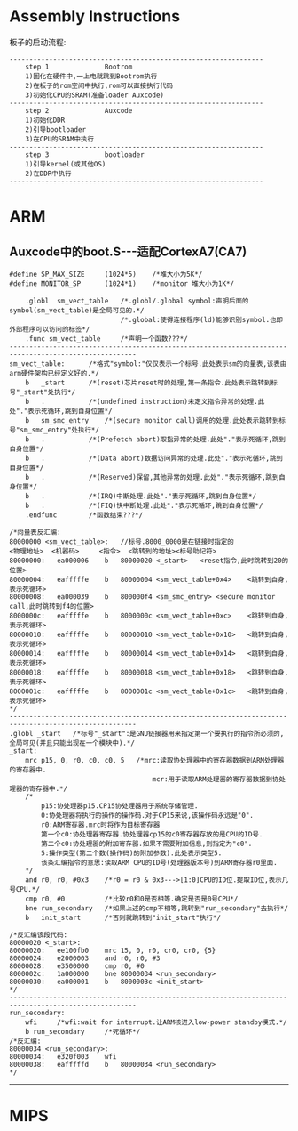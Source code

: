 # Assembly Instructions

板子的启动流程:

	----------------------------------------------------------------
		step 1				Bootrom		
		1)固化在硬件中,一上电就跳到Bootrom执行
		2)在板子的rom空间中执行,rom可以直接执行代码
		3)初始化CPU的SRAM(准备loader Auxcode)
	----------------------------------------------------------------
		step 2				Auxcode
		1)初始化DDR
		2)引导bootloader
		3)在CPU的SRAM中执行
	----------------------------------------------------------------
		step 3				bootloader
		1)引导kernel(或其他OS)
		2)在DDR中执行
	----------------------------------------------------------------
# ARM

## Auxcode中的boot.S---适配CortexA7(CA7)

	#define SP_MAX_SIZE		(1024*5)	/*堆大小为5K*/
	#define MONITOR_SP		(1024*1)	/*monitor 堆大小为1K*/

		.globl	sm_vect_table	/*.globl/.global symbol:声明后面的symbol(sm_vect_table)是全局可见的.*/
								/*.global:使得连接程序(ld)能够识别symbol.也即外部程序可以访问的标签*/
		.func sm_vect_table		/*声明一个函数???*/
	------------------------------------------------------------------------------------------------------
	sm_vect_table:		/*格式"symbol:"仅仅表示一个标号.此处表示sm的向量表,该表由arm硬件架构已经定义好的.*/
		b	_start		/*(reset)芯片reset时的处理,第一条指令.此处表示跳转到标号"_start"处执行*/
		b	.			/*(undefined instruction)未定义指令异常的处理.此处"."表示死循环,跳到自身位置*/
		b	sm_smc_entry	/*(secure monitor call)调用的处理.此处表示跳转到标号"sm_smc_entry"处执行*/
		b	.			/*(Prefetch abort)取指异常的处理.此处"."表示死循环,跳到自身位置*/
		b	.			/*(Data abort)数据访问异常的处理.此处"."表示死循环,跳到自身位置*/
		b	.			/*(Reserved)保留,其他异常的处理.此处"."表示死循环,跳到自身位置*/
		b	.			/*(IRQ)中断处理.此处"."表示死循环,跳到自身位置*/
		b	.			/*(FIQ)快中断处理.此处"."表示死循环,跳到自身位置*/
		.endfunc		/*函数结束???*/

	/*向量表反汇编:
	80000000 <sm_vect_table>:	//标号.8000_0000是在链接时指定的
	<物理地址>	<机器码>	  <指令>	<跳转到的地址><标号助记符>
	80000000:	ea000006 	b	80000020 <_start>	<reset指令,此时跳转到20的位置>
	80000004:	eafffffe 	b	80000004 <sm_vect_table+0x4>	<跳转到自身,表示死循环>
	80000008:	ea000039 	b	800000f4 <sm_smc_entry>	<secure monitor call,此时跳转到f4的位置>
	8000000c:	eafffffe 	b	8000000c <sm_vect_table+0xc>	<跳转到自身,表示死循环>
	80000010:	eafffffe 	b	80000010 <sm_vect_table+0x10>	<跳转到自身,表示死循环>
	80000014:	eafffffe 	b	80000014 <sm_vect_table+0x14>	<跳转到自身,表示死循环>
	80000018:	eafffffe 	b	80000018 <sm_vect_table+0x18>	<跳转到自身,表示死循环>
	8000001c:	eafffffe 	b	8000001c <sm_vect_table+0x1c>	<跳转到自身,表示死循环>
	*/
	------------------------------------------------------------------------------------------------------
	.globl _start	/*标号"_start":是GNU链接器用来指定第一个要执行的指令所必须的,全局可见(并且只能出现在一个模块中).*/
	_start:
		mrc p15, 0, r0, c0, c0, 5	/*mrc:读取协处理器中的寄存器数据到ARM处理器的寄存器中.
										mcr:用于读取ARM处理器的寄存器数据到协处理器的寄存器中.*/
		/*
			p15:协处理器p15.CP15协处理器用于系统存储管理.
			0:协处理器将执行的操作的操作码.对于CP15来说,该操作码永远是"0".
			r0:ARM寄存器.mrc时将作为目标寄存器
			第一个c0:协处理器寄存器.协处理器cp15的c0寄存器存放的是CPU的ID号.
			第二个c0:协处理器的附加寄存器.如果不需要附加信息,则指定为"c0".
			5:操作类型(第二个数(操作码)的附加参数).此处表示类型5.
			该条汇编指令的意思:读取ARM CPU的ID号(处理器版本号)到ARM寄存器r0里面.
		*/
		and r0, r0, #0x3	/*r0 = r0 & 0x3--->[1:0]CPU的ID位.提取ID位,表示几号CPU.*/
		cmp r0, #0			/*比较r0和0是否相等.确定是否是0号CPU*/
		bne run_secondary	/*如果上述的cmp不相等,跳转到"run_secondary"去执行*/
		b   init_start		/*否则就跳转到"init_start"执行*/

	/*反汇编该段代码:
	80000020 <_start>:
	80000020:	ee100fb0 	mrc	15, 0, r0, cr0, cr0, {5}
	80000024:	e2000003 	and	r0, r0, #3
	80000028:	e3500000 	cmp	r0, #0
	8000002c:	1a000000 	bne	80000034 <run_secondary>
	80000030:	ea000001 	b	8000003c <init_start>
	*/
	------------------------------------------------------------------------------------------------------
	run_secondary:
		wfi		/*wfi:wait for interrupt.让ARM核进入low-power standby模式.*/
		b run_secondary		/*死循环*/
	/*反汇编:
	80000034 <run_secondary>:
	80000034:	e320f003 	wfi
	80000038:	eafffffd 	b	80000034 <run_secondary>
	*/

***
# MIPS